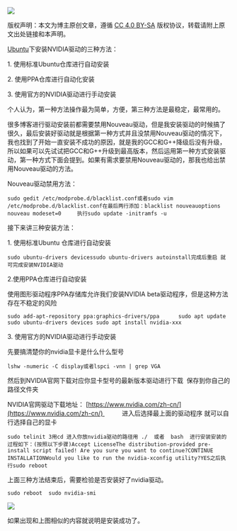 ![](https://csdnimg.cn/release/blogv2/dist/pc/img/original.png)

版权声明：本文为博主原创文章，遵循 [CC 4.0 BY-SA](http://creativecommons.org/licenses/by-sa/4.0/) 版权协议，转载请附上原文出处链接和本声明。

[Ubuntu](https://so.csdn.net/so/search?q=Ubuntu&spm=1001.2101.3001.7020)下安装NVIDIA驱动的三种方法：

1\. 使用标准Ubuntu仓库进行自动安装

2\. 使用PPA仓库进行自动化安装

3\. 使用官方的NVIDIA驱动进行手动安装

个人认为，第一种方法操作最为简单，方便，第三种方法是最稳定，最常用的。

很多博客进行驱动安装前都需要禁用Nouveau驱动，但是我安装驱动的时候搞了很久，最后安装好驱动就是根据第一种方式并且没禁用Nouveau驱动的情况下，我也找到了开始一直安装不成功的原因，就是我的GCC和G++降级后没有升级，所以如果可以先试试把GCC和G++升级到最高版本，然后运用第一种方式安装驱动，第一种方式下面会提到。如果有需求要禁用Nouveau驱动的，那我也给出禁用Nouveau驱动的方法。

Nouveau驱动禁用方法：

```
sudo gedit /etc/modprobe.d/blacklist.conf或者sudo vim /etc/modprobe.d/blacklist.conf在最后两行添加：blacklist nouveauoptions nouveau modeset=0     执行sudo update -initramfs -u   
```

接下来讲三种安装方法：

1\. 使用标准Ubuntu 仓库进行自动安装

```
sudo ubuntu-drivers devicessudo ubuntu-drivers autoinstall完成后重启 就可完成安装NVIDIA驱动
```

2.使用PPA仓库进行自动安装

使用图形驱动程序PPA存储库允许我们安装NVIDIA beta驱动程序，但是这种方法存在不稳定的风险

```
sudo add-apt-repository ppa:graphics-drivers/ppa      sudo apt update         sudo ubuntu-drivers devices sudo apt install nvidia-xxx        
```

3\. 使用官方的NVIDIA驱动进行手动安装

先要搞清楚你的nvidia显卡是什么什么型号

```
lshw -numeric -C display或者lspci -vnn | grep VGA  
```

然后到NVIDIA官网下载对应你显卡型号的最新版本驱动进行下载  保存到你自己的路径文件夹

NVIDIA官网驱动下载地址： [https://www.nvidia.com/zh-cn/](https://www.nvidia.com/zh-cn/)           进入后选择最上面的驱动程序 就可以自行选择自己的显卡

```
sudo telinit 3用cd 进入你放nvidia驱动的路径用 ./  或者  bash  进行安装安装的过程如下：(按照以下步骤)Accept LicenseThe distribution-provided pre-install script failed! Are you sure you want to continue?CONTINUE INSTALLATIONWould you like to run the nvidia-xconfig utility?YES之后执行sudo reboot 
```

上面三种方法结束后，需要检验是否安装好了nvidia驱动。

```
sudo reboot  sudo nvidia-smi  
```

![](https://img-blog.csdn.net/20180809215859530?watermark/2/text/aHR0cHM6Ly9ibG9nLmNzZG4ubmV0L25ld19kZWxldGVf/font/5a6L5L2T/fontsize/400/fill/I0JBQkFCMA==/dissolve/70)

如果出现和上图相似的内容就说明是安装成功了。